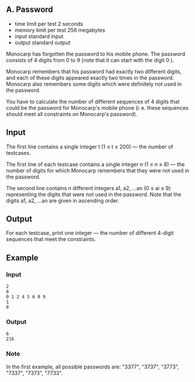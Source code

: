 ## A. Password

-   time limit per test 2 seconds
-   memory limit per test 256 megabytes
-   input standard input
-   output standard output

Monocarp has forgotten the password to his mobile phone. The password consists of 4 digits from 0 to 9 (note that it can start with the digit 0
).

Monocarp remembers that his password had exactly two different digits, and each of these digits appeared exactly two times in the password. Monocarp also remembers some digits which were definitely not used in the password.

You have to calculate the number of different sequences of 4 digits that could be the password for Monocarp's mobile phone (i. e. these sequences should meet all constraints on Monocarp's password).

## Input

The first line contains a single integer t (1 ≤ t ≤ 200) — the number of testcases.

The first line of each testcase contains a single integer n (1 ≤ n ≤ 8) — the number of digits for which Monocarp remembers that they were not used in the password.

The second line contains n different integers a1, a2, …an (0 ≤ ai ≤ 9) representing the digits that were not used in the password. Note that the digits a1, a2, …an are given in ascending order.

## Output

For each testcase, print one integer — the number of different 4-digit sequences that meet the constraints.

## Example

### Input

    2
    8
    0 1 2 4 5 6 8 9
    1
    8

### Output

    6
    216

### Note

In the first example, all possible passwords are: "3377", "3737", "3773", "7337", "7373", "7733".
